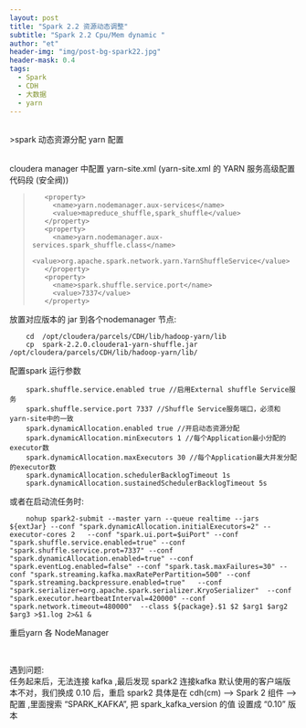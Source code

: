 ```yaml
---
layout: post
title: "Spark 2.2 资源动态调整"
subtitle: "Spark 2.2 Cpu/Mem dynamic "
author: "et"
header-img: "img/post-bg-spark22.jpg"
header-mask: 0.4
tags:
  - Spark
  - CDH
  - 大数据
  - yarn
---
```


<br>
>spark 动态资源分配  yarn 配置

<br>
<br>

 cloudera manager 中配置 yarn-site.xml (yarn-site.xml 的 YARN 服务高级配置代码段 (安全阀))

>        <property>
>          <name>yarn.nodemanager.aux-services</name>
>          <value>mapreduce_shuffle,spark_shuffle</value>
>        </property>
>        <property>
>          <name>yarn.nodemanager.aux-services.spark_shuffle.class</name>
>          <value>org.apache.spark.network.yarn.YarnShuffleService</value>
>        </property>
>        <property>
>          <name>spark.shuffle.service.port</name>
>          <value>7337</value>
>        </property>     


 放置对应版本的 jar 到各个nodemanager 节点:

        cd  /opt/cloudera/parcels/CDH/lib/hadoop-yarn/lib
        cp  spark-2.2.0.cloudera1-yarn-shuffle.jar  /opt/cloudera/parcels/CDH/lib/hadoop-yarn/lib/

 配置spark 运行参数

        spark.shuffle.service.enabled true //启用External shuffle Service服务
        spark.shuffle.service.port 7337 //Shuffle Service服务端口，必须和yarn-site中的一致
        spark.dynamicAllocation.enabled true //开启动态资源分配
        spark.dynamicAllocation.minExecutors 1 //每个Application最小分配的executor数
        spark.dynamicAllocation.maxExecutors 30 //每个Application最大并发分配的executor数
        spark.dynamicAllocation.schedulerBacklogTimeout 1s
        spark.dynamicAllocation.sustainedSchedulerBacklogTimeout 5s

   或者在启动流任务时:

        nohup spark2-submit --master yarn --queue realtime --jars ${extJar} --conf "spark.dynamicAllocation.initialExecutors=2" --executor-cores 2   --conf "spark.ui.port=$uiPort" --conf "spark.shuffle.service.enabled=true" --conf "spark.shuffle.service.prot=7337" --conf "spark.dynamicAllocation.enabled=true" --conf "spark.eventLog.enabled=false" --conf "spark.task.maxFailures=30" --conf "spark.streaming.kafka.maxRatePerPartition=500" --conf "spark.streaming.backpressure.enabled=true"   --conf "spark.serializer=org.apache.spark.serializer.KryoSerializer"  --conf "spark.executor.heartbeatInterval=420000" --conf "spark.network.timeout=480000"  --class ${package}.$1 $2 $arg1 $arg2 $arg3 >$1.log 2>&1 &


 重启yarn 各 NodeManager 



<br>

遇到问题:
<br>
    任务起来后，无法连接 kafka  ,最后发现 spark2 连接kafka 默认使用的客户端版本不对，我们换成 0.10  后，重启 spark2
    具体是在 cdh(cm) --> Spark 2  组件 --> 配置 ,里面搜索 “SPARK_KAFKA”, 把 spark_kafka_version 的值 设置成 “0.10” 版本       

 
